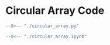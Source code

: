 # Circular Array Code


``` py title="circular_array.py"
--8<-- "./circular_array.py"
```



``` py title="circular_array.ipynb"
--8<-- "./circular_array.ipynb"
```





